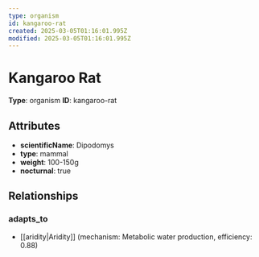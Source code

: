 ```yaml
---
type: organism
id: kangaroo-rat
created: 2025-03-05T01:16:01.995Z
modified: 2025-03-05T01:16:01.995Z
---
```


# Kangaroo Rat

**Type**: organism
**ID**: kangaroo-rat

## Attributes

- **scientificName**: Dipodomys
- **type**: mammal
- **weight**: 100-150g
- **nocturnal**: true

## Relationships

### adapts_to

- [[aridity|Aridity]] (mechanism: Metabolic water production, efficiency: 0.88)

